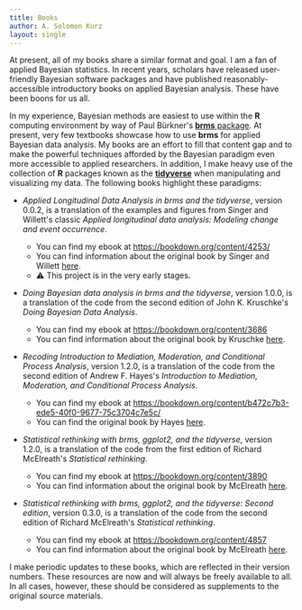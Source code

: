 ```yaml
---
title: Books
author: A. Solomon Kurz
layout: single
---
```


At present, all of my books share a similar format and goal. I am a fan of applied Bayesian statistics. In recent years, scholars have released user-friendly Bayesian software packages and have published reasonably-accessible introductory books on applied Bayesian analysis. These have been boons for us all.

In my experience, Bayesian methods are easiest to use within the **R** computing environment by way of Paul Bürkner's [**brms** package](https://github.com/paul-buerkner/brms). At present, very few textbooks showcase how to use **brms** for applied Bayesian data analysis. My books are an effort to fill that content gap and to make the powerful techniques afforded by the Bayesian paradigm even more accessible to applied researchers. In addition, I make heavy use of the collection of **R** packages known as the [**tidyverse**](https://www.tidyverse.org) when manipulating and visualizing my data. The following books highlight these paradigms:

* *Applied Longitudinal Data Analysis in brms and the tidyverse*, version 0.0.2, is a translation of the examples and figures from Singer and Willett's classic *Applied longitudinal data analysis: Modeling change and event occurrence*. 
  - You can find my ebook at https://bookdown.org/content/4253/
  - You can find information about the original book by Singer and Willett [here](https://www.oxfordscholarship.com/view/10.1093/acprof:oso/9780195152968.001.0001/acprof-9780195152968).
  - :warning: This project is in the very early stages.

* *Doing Bayesian data analysis in brms and the tidyverse*, version 1.0.0, is a translation of the code from the second edition of John K. Kruschke's *Doing Bayesian Data Analysis*.
  - You can find my ebook at https://bookdown.org/content/3686
  - You can find information about the original book by Kruschke [here](https://sites.google.com/site/doingbayesiandataanalysis/).

* *Recoding Introduction to Mediation, Moderation, and Conditional Process Analysis*, version 1.2.0, is a translation of the code from the second edition of Andrew F. Hayes's *Introduction to Mediation, Moderation, and Conditional Process Analysis*.
  - You can find my ebook at https://bookdown.org/content/b472c7b3-ede5-40f0-9677-75c3704c7e5c/
  - You can find the original book by Hayes [here](http://afhayes.com/introduction-to-mediation-moderation-and-conditional-process-analysis.html).
  
* *Statistical rethinking with brms, ggplot2, and the tidyverse*, version 1.2.0, is a translation of the code from the first edition of Richard McElreath's *Statistical rethinking*.
  - You can find my ebook at https://bookdown.org/content/3890
  - You can find information about the original book by McElreath [here](http://xcelab.net/rm/statistical-rethinking/).

* *Statistical rethinking with brms, ggplot2, and the tidyverse: Second edition*, version 0.3.0, is a translation of the code from the second edition of Richard McElreath's *Statistical rethinking*.
  - You can find my ebook at https://bookdown.org/content/4857
  - You can find information about the original book by McElreath [here](http://xcelab.net/rm/statistical-rethinking/).

I make periodic updates to these books, which are reflected in their version numbers. These resources are now and will always be freely available to all. In all cases, however, these should be considered as supplements to the original source materials.

